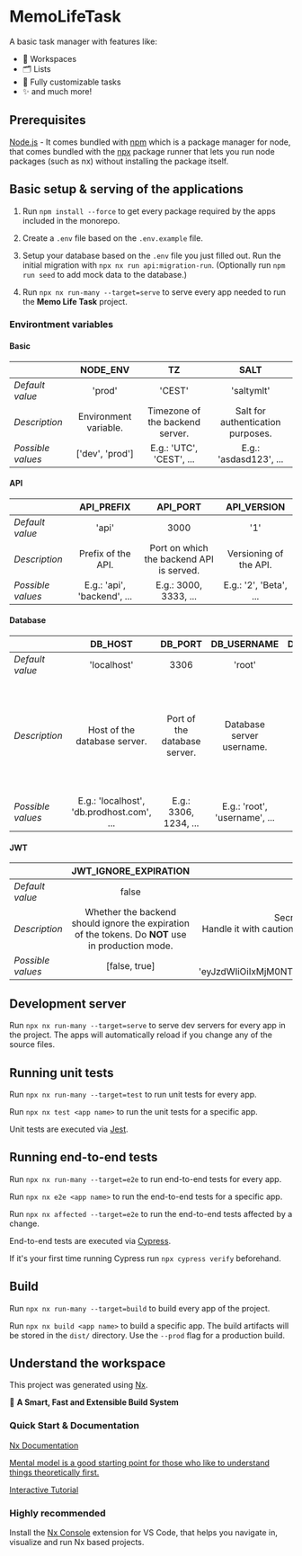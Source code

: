 # MemoLifeTask

A basic task manager with features like:

- 🏢 Workspaces
- 🗂 Lists
- 📝 Fully customizable tasks
- ✨ and much more!

## Prerequisites

[Node.js](https://nodejs.org/) - It comes bundled with [npm](https://www.npmjs.com/) which is a package manager for node, that comes bundled with the [npx](https://www.npmjs.com/package/npx) package runner that lets you run node packages (such as nx) without installing the package itself.

## Basic setup & serving of the applications

1. Run `npm install --force` to get every package required by the apps included in the monorepo.

2. Create a `.env` file based on the `.env.example` file.

3. Setup your database based on the `.env` file you just filled out. Run the initial migration with `npx nx run api:migration-run`. (Optionally run `npm run seed` to add mock data to the database.)

4. Run `npx nx run-many --target=serve` to serve every app needed to run the **Memo Life Task** project.

### Environtment variables

#### Basic

|                   |     **NODE_ENV**      |             **TZ**              |             **SALT**              |
| ----------------- | :-------------------: | :-----------------------------: | :-------------------------------: |
| _Default value_   |        'prod'         |             'CEST'              |            'saltymlt'             |
| _Description_     | Environment variable. | Timezone of the backend server. | Salt for authentication purposes. |
| _Possible values_ |    ['dev', 'prod']    |    E.g.: 'UTC', 'CEST', ...     |      E.g.: 'asdasd123', ...       |

#### **API**

|                   |       **API_PREFIX**        |               **API_PORT**               |    **API_VERSION**     |
| ----------------- | :-------------------------: | :--------------------------------------: | :--------------------: |
| _Default value_   |            'api'            |                   3000                   |          '1'           |
| _Description_     |     Prefix of the API.      | Port on which the backend API is served. | Versioning of the API. |
| _Possible values_ | E.g.: 'api', 'backend', ... |          E.g.: 3000, 3333, ...           | E.g.: '2', 'Beta', ... |

#### **Database**

|                   |                **DB_HOST**                |         **DB_PORT**          |        **DB_USERNAME**        |        **DB_PASSWORD**        |             **DB_NAME**             |                                                                  **DB_SYNCHRONIZE**                                                                  |
| ----------------- | :---------------------------------------: | :--------------------------: | :---------------------------: | :---------------------------: | :---------------------------------: | :--------------------------------------------------------------------------------------------------------------------------------------------------: |
| _Default value_   |                'localhost'                |             3306             |            'root'             |          'password'           |                'mlt'                |                                                                        false                                                                         |
| _Description_     |       Host of the database server.        | Port of the database server. |   Database server username.   |   Database server password    | Name of the database on the server. | Whether the database schema should synchronize automatically with the backend entity relation description. Do **NOT** use in production environment. |
| _Possible values_ | E.g.: 'localhost', 'db.prodhost.com', ... |    E.g.: 3306, 1234, ...     | E.g.: 'root', 'username', ... | E.g.: 'root', 'password', ... |       E.g.: 'mlt', 'db', ...        |                                                                    [false, true]                                                                     |

#### **JWT**

|                   |                                     **JWT_IGNORE_EXPIRATION**                                      |                                                                      **JWT_ACCESS_SECRET**                                                                       |                          **JWT_ACCESS_EXPIRATION_TIME**                           |
| ----------------- | :------------------------------------------------------------------------------------------------: | :--------------------------------------------------------------------------------------------------------------------------------------------------------------: | :-------------------------------------------------------------------------------: |
| _Default value_   |                                               false                                                |                                                                              'mlt'                                                                               |                                       '1y'                                        |
| _Description_     | Whether the backend should ignore the expiration of the tokens. Do **NOT** use in production mode. | Secret code/key for encoding/decoding access tokens.<br>Handle it with caution, do **NOT** share it with anyone, and never upload it to version control servers. |                   Time before the access token becomes invalid.                   |
| _Possible values_ |                                           [false, true]                                            |                                        E.g.: 'eyJzdWIiOiIxMjM0NTY3ODkwIiwibmFtZSI6IkpvaG4gRG9lIiwiaWF0IjoxNTE2MjM5MDIyfQ'                                        | E.g.: '42s', '6.9m', '1h'... <br>[More information](https://github.com/vercel/ms) |

## Development server

Run `npx nx run-many --target=serve` to serve dev servers for every app in the project. The apps will automatically reload if you change any of the source files.

## Running unit tests

Run `npx nx run-many --target=test` to run unit tests for every app.

Run `npx nx test <app name>` to run the unit tests for a specific app.

Unit tests are executed via [Jest](https://jestjs.io).

## Running end-to-end tests

Run `npx nx run-many --target=e2e` to run end-to-end tests for every app.

Run `npx nx e2e <app name>` to run the end-to-end tests for a specific app.

Run `npx nx affected --target=e2e` to run the end-to-end tests affected by a change.

End-to-end tests are executed via [Cypress](https://www.cypress.io).

If it's your first time running Cypress run `npx cypress verify` beforehand.

## Build

Run `npx nx run-many --target=build` to build every app of the project.

Run `npx nx build <app name>` to build a specific app. The build artifacts will be stored in the `dist/` directory. Use the `--prod` flag for a production build.

## Understand the workspace

This project was generated using [Nx](https://nx.dev).

🔎 **A Smart, Fast and Extensible Build System**

### Quick Start & Documentation

[Nx Documentation](https://nx.dev/getting-started/intro)

[Mental model is a good starting point for those who like to understand things theoretically first.](https://nx.dev/concepts/mental-model)

[Interactive Tutorial](https://nx.dev/getting-started/angular-tutorial)

### Highly recommended

Install the [Nx Console](https://marketplace.visualstudio.com/items?itemName=nrwl.angular-console) extension for VS Code, that helps you navigate in, visualize and run Nx based projects.
